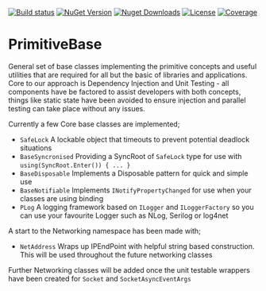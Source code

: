 [![Build status](https://ci.appveyor.com/api/projects/status/qkwacb5jf89oqs71?svg=true)](https://ci.appveyor.com/project/ekwus/primitivebase)
[![NuGet Version](https://img.shields.io/nuget/v/PrimitiveBase.svg)](https://www.nuget.org/packages?q=PrimitiveBase)
[![Nuget Downloads](https://img.shields.io/nuget/dt/PrimitiveBase.svg)](https://www.nuget.org/packages?q=PrimitiveBase)
[![License](https://img.shields.io/github/license/PrimalWorks/PrimitiveBase.svg)](https://raw.githubusercontent.com/PrimalWorks/PrimitiveBase/master/LICENSE)
[![Coverage](https://codecov.io/gh/ekwus/PrimitiveBase/branch/master/graph/badge.svg)](https://codecov.io/gh/ekwus/PrimitiveBase)

# PrimitiveBase

General set of base classes implementing the primitive concepts and useful utilities that are required for all but the basic of libraries and applications. Core to our approach is Dependency Injection and Unit Testing - all components have be factored to assist developers with both concepts, things like static state have been avoided to ensure injection and parallel testing can take place without any issues.

Currently a few Core base classes are implemented;

- `SafeLock`
  A lockable object that timeouts to prevent potential deadlock situations
- `BaseSyncronised`
  Providing a SyncRoot of `SafeLock` type for use with `using(SyncRoot.Enter()) { ... }`
- `BaseDisposable`
  Implements a Disposable pattern for quick and simple use
- `BaseNotifiable`
  Implements `INotifyPropertyChanged` for use when your classes are using binding
- `PLog`
  A logging framework based on `ILogger` and `ILoggerFactory` so you can use your favourite Logger such as NLog, Serilog or log4net

A start to the Networking namespace has been made with;

- `NetAddress`
  Wraps up IPEndPoint with helpful string based construction. This will be used throughout the future networking classes

Further Networking classes will be added once the unit testable wrappers have been created for `Socket` and `SocketAsyncEventArgs`
